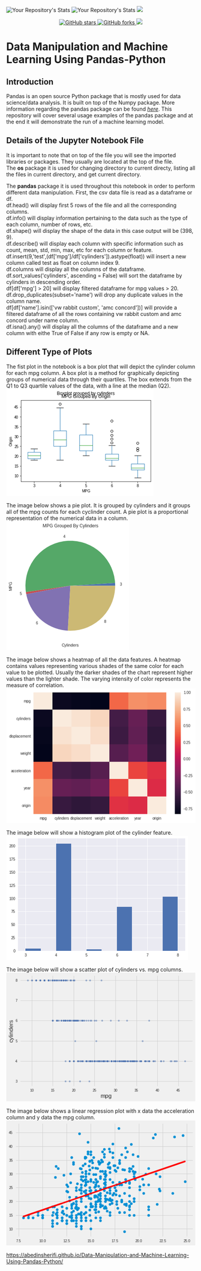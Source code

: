 ![Your Repository's Stats](https://github-readme-stats.vercel.app/api?username=abedinsherifi&show_icons=true)
![Your Repository's Stats](https://github-readme-stats.vercel.app/api/top-langs/?username=abedinsherifi&theme=blue-green)
![](https://komarev.com/ghpvc/?username=abedinsherifi)

<p align="center">
  <a href="https://github.com/prespafree1/Data-Manipulation-and-Machine-Learning-Using-Pandas-Python">
    <img alt="GitHub stars" src="https://img.shields.io/github/stars/prespafree1/Data-Manipulation-and-Machine-Learning-Using-Pandas-Python.svg">
  </a>
  <a href="https://github.com/prespafree1/Data-Manipulation-and-Machine-Learning-Using-Pandas-Python">
    <img alt="GitHub forks" src="https://img.shields.io/github/forks/prespafree1/Data-Manipulation-and-Machine-Learning-Using-Pandas-Python.svg">
  </a>
    <a href="https://github.com/prespafree1/Data-Manipulation-and-Machine-Learning-Using-Pandas-Python/graphs/contributors" alt="Contributors">
        <img src="https://img.shields.io/github/contributors/prespafree1/Data-Manipulation-and-Machine-Learning-Using-Pandas-Python" /></a>
</p>

# Data Manipulation and Machine Learning Using Pandas-Python

## Introduction
Pandas is an open source Python package that is mostly used for data science/data analysis. It is built on top of the Numpy package. More information regarding the pandas package can be found [*here*](https://www.activestate.com/resources/quick-reads/what-is-pandas-in-python-everything-you-need-to-know/). This repository will cover several usage examples of the pandas package and at the end it will demonstrate the run of a machine learning model. 

## Details of the Jupyter Notebook File
It is important to note that on top of the file you will see the imported libraries or packages. They usually are located at the top of the file. <br> 
The **os** package it is used for changing directory to current directy, listing all the files in current directory, and get current directory. 

The **pandas** package it is used throughout this notebook in order to perform different data manipulation. First, the csv data file is read as a dataframe or df. <br>
df.head() will display first 5 rows of the file and all the corresponding columns. <br>
df.info() will display information pertaining to the data such as the type of each column, number of rows, etc. <br>
df.shape() will display the shape of the data in this case output will be (398, 9). <br>
df.describe() will display each column with specific information such as count, mean, std, min, max, etc for each column or feature. <br>
df.insert(9,'test',(df['mpg']/df['cylinders']).astype(float)) will insert a new column called test as float on column index 9. <br>
df.columns will display all the columns of the dataframe. <br>
df.sort_values('cylinders', ascending = False) will sort the dataframe by cylinders in descending order. <br>
df[df['mpg'] > 20] will display filtered dataframe for mpg values > 20. <br>
df.drop_duplicates(subset='name') will drop any duplicate values in the column name. <br>
df[df['name'].isin(['vw rabbit custom', 'amc concord'])] will provide a filtered dataframe of all the rows containing vw rabbit custom and amc concord under name column. <br>
df.isna().any() will display all the columns of the dataframe and a new column with eithe True of False if any row is empty or NA. <br>

## Different Type of Plots
The fist plot in the notebook is a box plot that will depict the cylinder column for each mpg column. A box plot is a method for graphically depicting groups of numerical data through their quartiles. The box extends from the Q1 to Q3 quartile values of the data, with a line at the median (Q2).<br>
![](images/box_plot.png)

The image below shows a pie plot. It is grouped by cylinders and it groups all of the mpg counts for each cyclinder count. A pie plot is a proportional representation of the numerical data in a column. <br>
![](images/pie_plot.png)

The image below shows a heatmap of all the data features. A heatmap contains values representing various shades of the same color for each value to be plotted. Usually the darker shades of the chart represent higher values than the lighter shade. The varying intensity of color represents the measure of correlation. <br>
![](images/heatmap.png)

The image below will show a histogram plot of the cylinder feature. <br>
![](images/hist_plot.png)

The image below will show a scatter plot of cylinders vs. mpg columns. <br>
![](images/scatter_plot.png)

The image below shows a linear regression plot with x data the acceleration column and y data the mpg column. <br>
![](images/line.png)

https://abedinsherifi.github.io/Data-Manipulation-and-Machine-Learning-Using-Pandas-Python/

